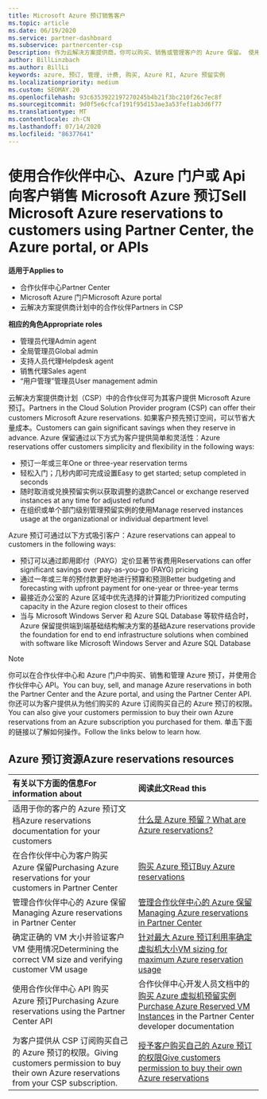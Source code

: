 ```yaml
---
title: Microsoft Azure 预订销售客户
ms.topic: article
ms.date: 06/19/2020
ms.service: partner-dashboard
ms.subservice: partnercenter-csp
Description: 作为云解决方案提供商，你可以购买、销售或管理客户的 Azure 保留。 使用合作伙伴中心、Azure 门户或合作伙伴中心 API。
author: BillLinzbach
ms.author: BillLi
keywords: azure, 预订, 管理, 计费, 购买, Azure RI, Azure 预留实例
ms.localizationpriority: medium
ms.custom: SEOMAY.20
ms.openlocfilehash: 93c6353922197270245b4b21f3bc210f26c7ec8f
ms.sourcegitcommit: 9d0f5e6cfcaf191f95d153ae3a53fef1ab3d6f77
ms.translationtype: MT
ms.contentlocale: zh-CN
ms.lasthandoff: 07/14/2020
ms.locfileid: "86377641"
---
```

# <a name="sell-microsoft-azure-reservations-to-customers-using-partner-center-the-azure-portal-or-apis"></a><span data-ttu-id="2afdb-105">使用合作伙伴中心、Azure 门户或 Api 向客户销售 Microsoft Azure 预订</span><span class="sxs-lookup"><span data-stu-id="2afdb-105">Sell Microsoft Azure reservations to customers using Partner Center, the Azure portal, or APIs</span></span>

<span data-ttu-id="2afdb-106">**适用于**</span><span class="sxs-lookup"><span data-stu-id="2afdb-106">**Applies to**</span></span>

- <span data-ttu-id="2afdb-107">合作伙伴中心</span><span class="sxs-lookup"><span data-stu-id="2afdb-107">Partner Center</span></span>
- <span data-ttu-id="2afdb-108">Microsoft Azure 门户</span><span class="sxs-lookup"><span data-stu-id="2afdb-108">Microsoft Azure portal</span></span>
- <span data-ttu-id="2afdb-109">云解决方案提供商计划中的合作伙伴</span><span class="sxs-lookup"><span data-stu-id="2afdb-109">Partners in CSP</span></span>

<span data-ttu-id="2afdb-110">**相应的角色**</span><span class="sxs-lookup"><span data-stu-id="2afdb-110">**Appropriate roles**</span></span>

- <span data-ttu-id="2afdb-111">管理员代理</span><span class="sxs-lookup"><span data-stu-id="2afdb-111">Admin agent</span></span>
- <span data-ttu-id="2afdb-112">全局管理员</span><span class="sxs-lookup"><span data-stu-id="2afdb-112">Global admin</span></span>
- <span data-ttu-id="2afdb-113">支持人员代理</span><span class="sxs-lookup"><span data-stu-id="2afdb-113">Helpdesk agent</span></span>
- <span data-ttu-id="2afdb-114">销售代理</span><span class="sxs-lookup"><span data-stu-id="2afdb-114">Sales agent</span></span>
- <span data-ttu-id="2afdb-115">“用户管理”管理员</span><span class="sxs-lookup"><span data-stu-id="2afdb-115">User management admin</span></span>

<span data-ttu-id="2afdb-116">云解决方案提供商计划（CSP）中的合作伙伴可为其客户提供 Microsoft Azure 预订。</span><span class="sxs-lookup"><span data-stu-id="2afdb-116">Partners in the Cloud Solution Provider program (CSP) can offer their customers Microsoft Azure reservations.</span></span> <span data-ttu-id="2afdb-117">如果客户预先预订空间，可以节省大量成本。</span><span class="sxs-lookup"><span data-stu-id="2afdb-117">Customers can gain significant savings when they reserve in advance.</span></span> <span data-ttu-id="2afdb-118">Azure 保留通过以下方式为客户提供简单和灵活性：</span><span class="sxs-lookup"><span data-stu-id="2afdb-118">Azure reservations offer customers simplicity and flexibility in the following ways:</span></span>

- <span data-ttu-id="2afdb-119">预订一年或三年</span><span class="sxs-lookup"><span data-stu-id="2afdb-119">One or three-year reservation terms</span></span>
- <span data-ttu-id="2afdb-120">轻松入门；几秒内即可完成设置</span><span class="sxs-lookup"><span data-stu-id="2afdb-120">Easy to get started; setup completed in seconds</span></span>
- <span data-ttu-id="2afdb-121">随时取消或兑换预留实例以获取调整的退款</span><span class="sxs-lookup"><span data-stu-id="2afdb-121">Cancel or exchange reserved instances at any time for adjusted refund</span></span>
- <span data-ttu-id="2afdb-122">在组织或单个部门级别管理预留实例的使用</span><span class="sxs-lookup"><span data-stu-id="2afdb-122">Manage reserved instances usage at the organizational or individual department level</span></span> 

<span data-ttu-id="2afdb-123">Azure 预订可通过以下方式吸引客户：</span><span class="sxs-lookup"><span data-stu-id="2afdb-123">Azure reservations can appeal to customers in the following ways:</span></span>

- <span data-ttu-id="2afdb-124">预订可以通过即用即付（PAYG）定价显著节省费用</span><span class="sxs-lookup"><span data-stu-id="2afdb-124">Reservations can offer significant savings over pay-as-you-go (PAYG) pricing</span></span>
- <span data-ttu-id="2afdb-125">通过一年或三年的预付款更好地进行预算和预测</span><span class="sxs-lookup"><span data-stu-id="2afdb-125">Better budgeting and forecasting with upfront payment for one-year or three-year terms</span></span>
- <span data-ttu-id="2afdb-126">最接近办公室的 Azure 区域中优先选择的计算能力</span><span class="sxs-lookup"><span data-stu-id="2afdb-126">Prioritized computing capacity in the Azure region closest to their offices</span></span>
- <span data-ttu-id="2afdb-127">当与 Microsoft Windows Server 和 Azure SQL Database 等软件结合时，Azure 保留提供端到端基础结构解决方案的基础</span><span class="sxs-lookup"><span data-stu-id="2afdb-127">Azure reservations provide the foundation for end to end infrastructure solutions when combined with software like Microsoft Windows Server and Azure SQL Database</span></span>

>[!NOTE]
> <span data-ttu-id="2afdb-128">你可以在合作伙伴中心和 Azure 门户中购买、销售和管理 Azure 预订，并使用合作伙伴中心 API。</span><span class="sxs-lookup"><span data-stu-id="2afdb-128">You can buy, sell, and manage Azure reservations in both the Partner Center and the Azure portal, and using the Partner Center API.</span></span> <span data-ttu-id="2afdb-129">你还可以为客户提供从为他们购买的 Azure 订阅购买自己的 Azure 预订的权限。</span><span class="sxs-lookup"><span data-stu-id="2afdb-129">You can also give your customers permission to buy their own Azure reservations from an Azure subscription you purchased for them.</span></span> <span data-ttu-id="2afdb-130">单击下面的链接以了解如何操作。</span><span class="sxs-lookup"><span data-stu-id="2afdb-130">Follow the links below to learn how.</span></span>

## <a name="azure-reservations-resources"></a><span data-ttu-id="2afdb-131">Azure 预订资源</span><span class="sxs-lookup"><span data-stu-id="2afdb-131">Azure reservations resources</span></span>

|<span data-ttu-id="2afdb-132">**有关以下方面的信息**</span><span class="sxs-lookup"><span data-stu-id="2afdb-132">**For information about**</span></span>   |<span data-ttu-id="2afdb-133">**阅读此文**</span><span class="sxs-lookup"><span data-stu-id="2afdb-133">**Read this**</span></span>    |
|:-----------------------------|:-----------------|
| <span data-ttu-id="2afdb-134">适用于你的客户的 Azure 预订文档</span><span class="sxs-lookup"><span data-stu-id="2afdb-134">Azure reservations documentation for your customers</span></span> | [<span data-ttu-id="2afdb-135">什么是 Azure 预留？</span><span class="sxs-lookup"><span data-stu-id="2afdb-135">What are Azure reservations?</span></span>](https://docs.microsoft.com/azure/billing/billing-save-compute-costs-reservations)
|<span data-ttu-id="2afdb-136">在合作伙伴中心为客户购买 Azure 保留</span><span class="sxs-lookup"><span data-stu-id="2afdb-136">Purchasing Azure reservations for your customers in Partner Center</span></span>   |[<span data-ttu-id="2afdb-137">购买 Azure 预订</span><span class="sxs-lookup"><span data-stu-id="2afdb-137">Buy Azure reservations</span></span>](azure-reservations-buying.md)
|<span data-ttu-id="2afdb-138">管理合作伙伴中心的 Azure 保留</span><span class="sxs-lookup"><span data-stu-id="2afdb-138">Managing Azure reservations in Partner Center</span></span> | [<span data-ttu-id="2afdb-139">管理合作伙伴中心的 Azure 保留</span><span class="sxs-lookup"><span data-stu-id="2afdb-139">Managing Azure reservations in Partner Center</span></span>](azure-reservations-manage.md)
|<span data-ttu-id="2afdb-140">确定正确的 VM 大小并验证客户 VM 使用情况</span><span class="sxs-lookup"><span data-stu-id="2afdb-140">Determining the correct VM size and verifying customer VM usage</span></span>   |[<span data-ttu-id="2afdb-141">针对最大 Azure 预订利用率确定虚拟机大小</span><span class="sxs-lookup"><span data-stu-id="2afdb-141">VM sizing for maximum Azure reservation usage</span></span>](azure-usage.md)   |
|<span data-ttu-id="2afdb-142">使用合作伙伴中心 API 购买 Azure 预订</span><span class="sxs-lookup"><span data-stu-id="2afdb-142">Purchasing Azure reservations using the Partner Center API</span></span> | <span data-ttu-id="2afdb-143">合作伙伴中心开发人员文档中的[购买 Azure 虚拟机预留实例](https://docs.microsoft.com/partner-center/develop/purchase-azure-reservations)</span><span class="sxs-lookup"><span data-stu-id="2afdb-143">[Purchase Azure Reserved VM Instances](https://docs.microsoft.com/partner-center/develop/purchase-azure-reservations) in the Partner Center developer documentation</span></span>   |
|<span data-ttu-id="2afdb-144">为客户提供从 CSP 订阅购买自己的 Azure 预订的权限。</span><span class="sxs-lookup"><span data-stu-id="2afdb-144">Giving customers permission to buy their own Azure reservations from your CSP subscription.</span></span> | [<span data-ttu-id="2afdb-145">授予客户购买自己的 Azure 预订的权限</span><span class="sxs-lookup"><span data-stu-id="2afdb-145">Give customers permission to buy their own Azure reservations</span></span>](give-customers-permission.md)   |
